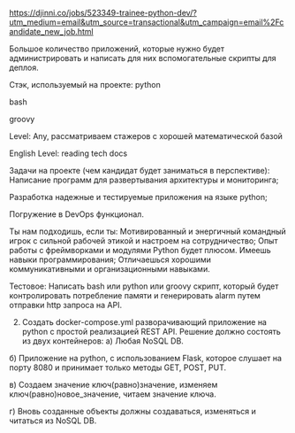 https://djinni.co/jobs/523349-trainee-python-dev/?utm_medium=email&utm_source=transactional&utm_campaign=email%2Fcandidate_new_job.html

Большое количество приложений, которые нужно будет администрировать и написать для них вспомогательные скрипты для деплоя.

Стэк, используемый на проекте:
python

bash

groovy

Level: Any, рассматриваем стажеров с хорошей математической базой

English Level: reading tech docs

Задачи на проекте (чем кандидат будет заниматься в перспективе):
Написание программ для развертывания архитектуры и мониторинга;

Разработка надежные и тестируемые приложения на языке python;

Погружение в DevOps функционал.

Ты нам подходишь, если ты:
Мотивированный и энергичный командный игрок с сильной рабочей этикой и настроем на сотрудничество;
Опыт работы с фреймворками и модулями Python будет плюсом.
Имеешь навыки программирования;
Отличаешься хорошими коммуникативными и организационными навыками.

Тестовое:
Написать bash или python или groovy скрипт, который будет контролировать потребление памяти и генерировать alarm путем отправки http запроса на API.

2. Создать docker-compose.yml разворачивающий приложение на python с простой реализацией REST API. Решение должно состоять из двух контейнеров:
а) Любая NoSQL DB.

б) Приложение на python, с использованием Flask, которое слушает на порту 8080 и принимает только методы GET, POST, PUT.

в) Создаем значение ключ(равно)значение, изменяем ключ(равно)новое_значение, читаем значение ключа.

г) Вновь созданные объекты должны создаваться, изменяться и читаться из NoSQL DB.